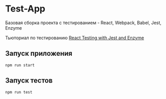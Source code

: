 # Test-App

Базовая сборка проекта с тестированием - React, Webpack, Babel, Jest, Enzyme

Тьюториал по тестированию [React Testing with Jest and Enzyme](https://www.udemy.com/course/react-testing-with-jest-and-enzyme/)

## Запуск приложения

```
npm run start
```

## Запуск тестов

```
npm run test
```
